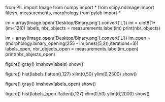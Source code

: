 from PIL import Image
from numpy import *
from scipy.ndimage import filters, measurements, morphology
from pylab import *

im = array(Image.open('Desktop/Binary.png').convert('L'))
im = uint8(1*(im<128))
labels, nbr_objects = measurements.label(im)
print(nbr_objects)

im = array(Image.open('Desktop/Binary.png').convert('L'))
im_open = (morphology.binary_opening(255 - im,ones((5,2)),iterations=3))
labels_open, nbr_objects_open = measurements.label(im_open)
print(nbr_objects_open)

figure()
gray()
imshow(labels)
show()

figure()
hist(labels.flatten(),127)
xlim(0,50)
ylim(0,2500)
show()


figure()
gray()
imshow(labels_open)
show()

figure()
hist(labels_open.flatten(),127)
xlim(0,50)
ylim(0,2000)
show()
